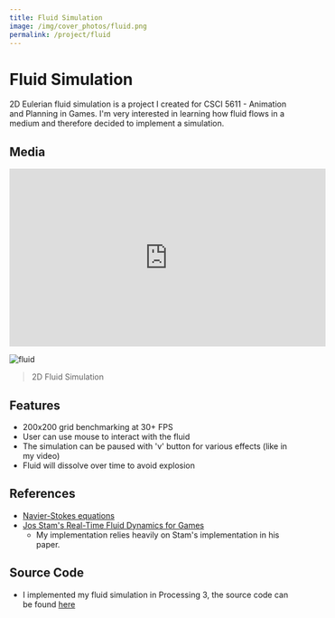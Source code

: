 ```yaml
---
title: Fluid Simulation
image: /img/cover_photos/fluid.png
permalink: /project/fluid
---
```


# Fluid Simulation
2D Eulerian fluid simulation is a project I created for CSCI 5611 - Animation and
Planning in Games. I'm very interested in learning how fluid flows in a medium
and therefore decided to implement a simulation.

## Media
<iframe width="560" height="315" src="https://www.youtube.com/embed/hquSqXGp8yg" frameborder="0" allow="accelerometer; autoplay; encrypted-media; gyroscope; picture-in-picture" allowfullscreen></iframe>

![fluid](/img/cover_photos/fluid.png)
> 2D Fluid Simulation

## Features
- 200x200 grid benchmarking at 30+ FPS
- User can use mouse to interact with the fluid
- The simulation can be paused with 'v' button for various effects (like in my video)
- Fluid will dissolve over time to avoid explosion

## References
- [Navier-Stokes equations](https://en.wikipedia.org/wiki/Navier%E2%80%93Stokes_equations)
- [Jos Stam's Real-Time Fluid Dynamics for Games](https://pdfs.semanticscholar.org/847f/819a4ea14bd789aca8bc88e85e906cfc657c.pdf)
    - My implementation relies heavily on Stam's implementation in his paper.

## Source Code
- I implemented my fluid simulation in Processing 3, the source code can be found [here](https://github.com/tienpdinh/FluidSim)